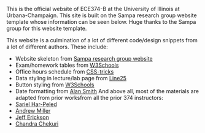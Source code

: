 This is the official website of ECE374-B at the University of Illinois at Urbana-Champaign. This site is built on the Sampa research group website template whose information can be seen below. Huge thanks to the Sampa group for this website template.

This website is a culmination of a lot of different code/design snippets from a lot of different authors. These include: 

- Website skeleton from [Sampa research group website](https://github.com/uwsampa/research-group-web)
- Exam/homework tables from [W3Schools](https://www.w3schools.com/css/css_table.asp)
- Office hours schedule from [CSS-tricks](https://css-tricks.com/building-a-conference-schedule-with-css-grid/)
- Data styling in lecture/lab page from [Line25](https://line25.com/tutorials/how-to-create-a-cool-blog-post-date-icon-with-css/)
- Button styling from [W3Schools](https://www.w3schools.com/css/css3_buttons.asp)
- Date formatting from [Alan Smith](https://www.alanwsmith.com/posts/jekyll-and-github-pages-liquid-date-formatting-examples--20emx2csq8do)
And above all, most of the materials are adapted from prior worksfrom all the prior 374 instructors: 
- [Sariel Har-Peled](https://sarielhp.org/)
- [Andrew Miller](https://soc1024.ece.illinois.edu/)
- [Jeff Erickson](https://jeffe.cs.illinois.edu/)
- [Chandra Chekuri](https://chekuri.cs.illinois.edu/)

